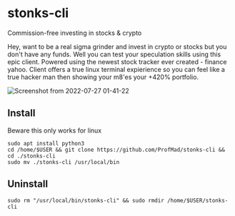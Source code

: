 # stonks-cli
Commission-free investing in stocks &amp; crypto

Hey, want to be a real sigma grinder and invest in crypto or stocks but you don't have any funds. Well you can test your speculation skills using this epic client. Powered using the newest stock tracker ever created - finance yahoo. Client offers a true linux terminal expierience so you can feel like a true hacker man then showing your m8'es your +420% portfolio.  

![Screenshot from 2022-07-27 01-41-22](https://user-images.githubusercontent.com/52932313/181632683-b06b14cf-ea9a-46ca-84ee-1e9794d1fe6f.png)

## Install
Beware this only works for linux 
```
sudo apt install python3
cd /home/$USER && git clone https://github.com/ProfMad/stonks-cli && cd ./stonks-cli
sudo mv ./stonks-cli /usr/local/bin
```
## Uninstall
```
sudo rm "/usr/local/bin/stonks-cli" && sudo rmdir /home/$USER/stonks-cli
```
